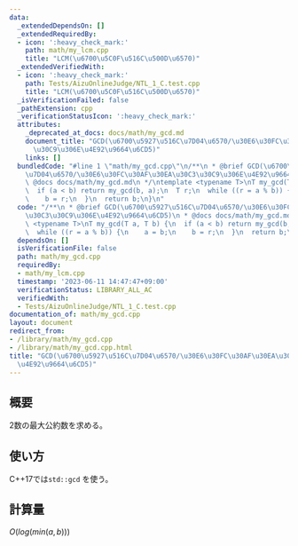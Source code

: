 ```yaml
---
data:
  _extendedDependsOn: []
  _extendedRequiredBy:
  - icon: ':heavy_check_mark:'
    path: math/my_lcm.cpp
    title: "LCM(\u6700\u5C0F\u516C\u500D\u6570)"
  _extendedVerifiedWith:
  - icon: ':heavy_check_mark:'
    path: Tests/AizuOnlineJudge/NTL_1_C.test.cpp
    title: "LCM(\u6700\u5C0F\u516C\u500D\u6570)"
  _isVerificationFailed: false
  _pathExtension: cpp
  _verificationStatusIcon: ':heavy_check_mark:'
  attributes:
    _deprecated_at_docs: docs/math/my_gcd.md
    document_title: "GCD(\u6700\u5927\u516C\u7D04\u6570/\u30E6\u30FC\u30AF\u30EA\u30C3\
      \u30C9\u306E\u4E92\u9664\u6CD5)"
    links: []
  bundledCode: "#line 1 \"math/my_gcd.cpp\"\n/**\n * @brief GCD(\u6700\u5927\u516C\
    \u7D04\u6570/\u30E6\u30FC\u30AF\u30EA\u30C3\u30C9\u306E\u4E92\u9664\u6CD5)\n *\
    \ @docs docs/math/my_gcd.md\n */\ntemplate <typename T>\nT my_gcd(T a, T b) {\n\
    \  if (a < b) return my_gcd(b, a);\n  T r;\n  while ((r = a % b)) {\n    a = b;\n\
    \    b = r;\n  }\n  return b;\n}\n"
  code: "/**\n * @brief GCD(\u6700\u5927\u516C\u7D04\u6570/\u30E6\u30FC\u30AF\u30EA\
    \u30C3\u30C9\u306E\u4E92\u9664\u6CD5)\n * @docs docs/math/my_gcd.md\n */\ntemplate\
    \ <typename T>\nT my_gcd(T a, T b) {\n  if (a < b) return my_gcd(b, a);\n  T r;\n\
    \  while ((r = a % b)) {\n    a = b;\n    b = r;\n  }\n  return b;\n}\n"
  dependsOn: []
  isVerificationFile: false
  path: math/my_gcd.cpp
  requiredBy:
  - math/my_lcm.cpp
  timestamp: '2023-06-11 14:47:47+09:00'
  verificationStatus: LIBRARY_ALL_AC
  verifiedWith:
  - Tests/AizuOnlineJudge/NTL_1_C.test.cpp
documentation_of: math/my_gcd.cpp
layout: document
redirect_from:
- /library/math/my_gcd.cpp
- /library/math/my_gcd.cpp.html
title: "GCD(\u6700\u5927\u516C\u7D04\u6570/\u30E6\u30FC\u30AF\u30EA\u30C3\u30C9\u306E\
  \u4E92\u9664\u6CD5)"
---
```

## 概要

2数の最大公約数を求める。

## 使い方

C++17では`std::gcd` を使う。

## 計算量

$O(log(min(a, b)))$
